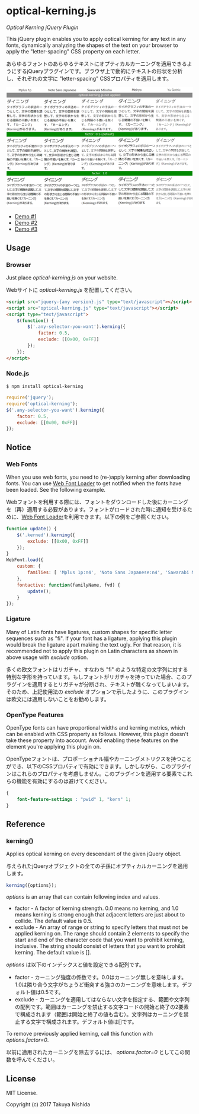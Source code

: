 # optical-kerning.js

*Optical Kerning jQuery Plugin*

This jQuery plugin enables you to apply optical kerning for any text in any fonts, dynamically analyzing the shapes of the text on your browser to apply the "letter-spacing" CSS property on each letter.

あらゆるフォントのあらゆるテキストにオプティカルカーニングを適用できるようにするjQueryプラグインです。ブラウザ上で動的にテキストの形状を分析し、それぞれの文字に "letter-spacing" CSSプロパティを適用します。

![Screenshot](https://raw.githubusercontent.com/data9824/optical-kerning/master/demo/screenshot.png)

* [Demo #1](https://data9824.github.io/optical-kerning/demo/demo1.html)
* [Demo #2](https://data9824.github.io/optical-kerning/demo/demo2.html)
* [Demo #3](https://data9824.github.io/optical-kerning/demo/demo3.html)

## Usage

### Browser

Just place *optical-kerning.js* on your website.

Webサイトに *optical-kerning.js* を配置してください。

```html
<script src="jquery-{any version}.js" type="text/javascript"></script>
<script src="optical-kerning.js" type="text/javascript"></script>
<script type="text/javascript">
	$(function() {
		$('.any-selector-you-want').kerning({
			factor: 0.5,
			exclude: [[0x00, 0xFF]]
		});
	});
</script>
```

### Node.js

```
$ npm install optical-kerning
```

```javascript
require('jquery');
require('optical-kerning');
$('.any-selector-you-want').kerning({
	factor: 0.5,
	exclude: [[0x00, 0xFF]]
});
```

## Notice

### Web Fonts

When you use web fonts, you need to (re-)apply kerning after downloading fonts. You can use [Web Font Loader](https://github.com/typekit/webfontloader) to get notified when the fonts have been loaded. See the following example.

Webフォントを利用する際には、フォントをダウンロードした後にカーニングを（再）適用する必要があります。フォントがロードされた時に通知を受けるために、[Web Font Loader](https://github.com/typekit/webfontloader)を利用できます。以下の例をご参照ください。

```javascript
function update() {
	$('.kerned').kerning({
		exclude: [[0x00, 0xFF]]
	});
}
WebFont.load({
	custom: {
		families: [ 'Mplus 1p:n4', 'Noto Sans Japanese:n4', 'Sawarabi Mincho:n4' ]
	},
	fontactive: function(familyName, fvd) {
		update();
	}
});
```

### Ligature

Many of Latin fonts have ligatures, custom shapes for specific letter sequences such as "fi". If your font has a ligature, applying this plugin would break the ligature apart making the text ugly. For that reason, it is recommended not to apply this plugin on Latin characters as shown in above usage with *exclude* option.

多くの欧文フォントはリガチャ、すなわち "fi" のような特定の文字列に対する特別な字形を持っています。もしフォントがリガチャを持っていた場合、このプラグインを適用するとリガチャが分断され、テキストが醜くなってしまいます。そのため、上記使用法の *exclude* オプションで示したように、このプラグインは欧文には適用しないことをお勧めします。

### OpenType Features

OpenType fonts can have proportional widths and kerning metrics, which can be enabled with CSS property as follows. However, this plugin doesn't take these property into account. Avoid enabling these features on the element you're applying this plugin on.

OpenTypeフォントは、プロポーショナル幅やカーニングメトリクスを持つことができ、以下のCSSプロパティで有効にできます。しかしながら、このプラグインはこれらのプロパティを考慮しません。このプラグインを適用する要素でこれらの機能を有効にするのは避けてください。

```css
{
	font-feature-settings : "pwid" 1, "kern" 1;
}
```

## Reference

### kerning()

Applies optical kerning on every descendant of the given jQuery object.

与えられたjQueryオブジェクトの全ての子孫にオプティカルカーニングを適用します。

```javascript
kerning({options});
```

*options* is an array that can contain following index and values.

* factor - A factor of kerning strength. 0.0 means no kerning, and 1.0 means kerning is strong enough that adjacent letters are just about to collide. The default value is 0.5.
* exclude - An array of range or string to specify letters that must not be applied kerning on. The range should contain 2 elements to specify the start and end of the character code that you want to prohibit kerning, inclusive. The string should consist of letters that you want to prohibit kerning. The default value is [].

*options* は以下のインデックスと値を設定できる配列です。

* factor - カーニング強度の係数です。0.0はカーニング無しを意味します。1.0は隣り合う文字がちょうど衝突する強さのカーニングを意味します。デフォルト値は0.5です。
* exclude - カーニングを適用してはならない文字を指定する、範囲や文字列の配列です。範囲はカーニングを禁止する文字コードの開始と終了の2要素で構成されます（範囲は開始と終了の値も含む）。文字列はカーニングを禁止する文字で構成されます。デフォルト値は[]です。

To remove previously applied kerning, call this function with *options.factor=0*.

以前に適用されたカーニングを除去するには、 *options.factor=0* としてこの関数を呼んでください。

## License

MIT License.

Copyright (c) 2017 Takuya Nishida
